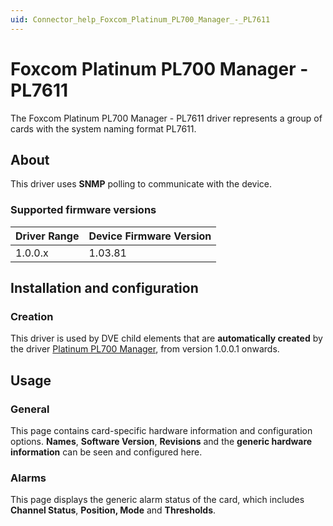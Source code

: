 ```yaml
---
uid: Connector_help_Foxcom_Platinum_PL700_Manager_-_PL7611
---
```


# Foxcom Platinum PL700 Manager - PL7611

The Foxcom Platinum PL700 Manager - PL7611 driver represents a group of cards with the system naming format PL7611.

## About

This driver uses **SNMP** polling to communicate with the device.

### Supported firmware versions

| **Driver Range** | **Device Firmware Version** |
|------------------|-----------------------------|
| 1.0.0.x          | 1.03.81                     |

## Installation and configuration

### Creation

This driver is used by DVE child elements that are **automatically created** by the driver [Platinum PL700 Manager](xref:Connector_help_Foxcom_Platinum_PL700_Manager), from version 1.0.0.1 onwards.

## Usage

### General

This page contains card-specific hardware information and configuration options. **Names**, **Software Version**, **Revisions** and the **generic hardware information** can be seen and configured here.

### Alarms

This page displays the generic alarm status of the card, which includes **Channel Status**, **Position, Mode** and **Thresholds**.
